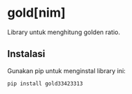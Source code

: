 # gold[nim]

Library untuk menghitung golden ratio.

## Instalasi

Gunakan pip untuk menginstal library ini:

```bash
pip install gold33423313
